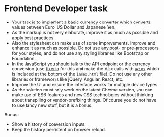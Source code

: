 # Frontend Developer task

- Your task is to implement a basic currency converter which converts values between Euro, US Dollar and Japanese Yen.
- As the markup is not very elaborate, improve it as much as possible and apply best practices.
- Also the stylesheet can make use of some improvements. Improve and enhance it as much as possible. Do not use any post- or pre-processors for your styles, and do not use any styling libraries like Bootstrap or Foundation.
- In the JavaScript you should talk to the API endpoint or the currency conversion (use [fixer.io](http://fixer.io/) for this and make the Ajax calls with [`axios`](https://github.com/axios/axios) which is included at the bottom of the `index.html` file). Do not use any other libraries or frameworks like jQuery, Angular, React, etc.
- Improve the UI and ensure the interface works for multiple device types.
- As the solution must only work on the latest Chrome version, you can make use of ES6 features and new CSS technologies without thinking about transpiling or vendor-prefixing things. Of course you do not have to use fancy new stuff, but it is a bonus.

Bonus:
- Show a history of conversion inputs.
- Keep the history persistent on browser reload.